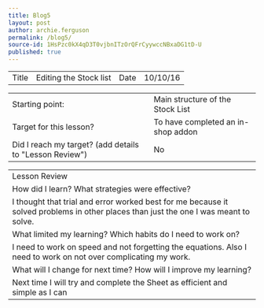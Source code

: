 ```yaml
---
title: Blog5
layout: post
author: archie.ferguson
permalink: /blog5/
source-id: 1HsPzc0kX4qD3T0vjbnITzOrQFrCyywccNBxaDG1tD-U
published: true
---
```

<table>
  <tr>
    <td>Title</td>
    <td>Editing the Stock list</td>
    <td>Date</td>
    <td>10/10/16</td>
  </tr>
</table>


<table>
  <tr>
    <td>Starting point:</td>
    <td>Main structure of the Stock List</td>
  </tr>
  <tr>
    <td>Target for this lesson?</td>
    <td>To have completed an in-shop addon</td>
  </tr>
  <tr>
    <td>Did I reach my target? 
(add details to "Lesson Review")</td>
    <td> No</td>
  </tr>
</table>


<table>
  <tr>
    <td>Lesson Review</td>
  </tr>
  <tr>
    <td>How did I learn? What strategies were effective? </td>
  </tr>
  <tr>
    <td>I thought that trial and error worked best for me because it solved problems in other places than just the one I was meant to solve.</td>
  </tr>
  <tr>
    <td>What limited my learning? Which habits do I need to work on? </td>
  </tr>
  <tr>
    <td>I need to work on speed and not forgetting the equations. Also I need to work on not over complicating my work.</td>
  </tr>
  <tr>
    <td>What will I change for next time? How will I improve my learning?</td>
  </tr>
  <tr>
    <td>Next time I will try and complete the Sheet as efficient and simple as I can</td>
  </tr>
</table>


